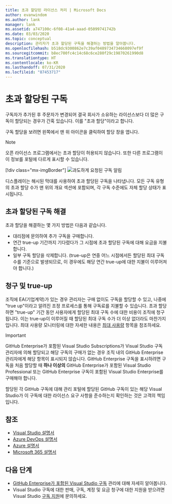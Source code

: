 ```yaml
---
title: 초과 할당된 라이선스 처리 | Microsoft Docs
author: evanwindom
ms.author: lank
manager: lank
ms.assetid: a747100c-6f08-41a4-aaad-05099741742b
ms.date: 03/03/2020
ms.topic: conceptual
description: 관리자가 초과 할당된 구독을 해결하는 방법을 알아봅니다.
ms.openlocfilehash: b518dc9300862e7c39af0489734734668097ef9f
ms.sourcegitcommit: b8ec700fc4c14c68c6ce280f29c19870261990d8
ms.translationtype: HT
ms.contentlocale: ko-KR
ms.lasthandoff: 07/31/2020
ms.locfileid: "87453717"
---
```

# <a name="over-allocated-subscriptions"></a>초과 할당된 구독
구독자가 추가된 후 주문자가 변경되어 결국 회사가 소유하는 라이선스보다 더 많은 구독이 할당되는 경우가 간혹 있습니다. 이를 "초과 할당"이라고 합니다.  

구독 할당을 보려면 왼쪽에서 맨 위 아이콘을 클릭하여 할당 창을 엽니다.  

> [!NOTE]
> 오픈 라이선스 프로그램에서는 초과 할당이 허용되지 않습니다.  또한 다른 프로그램이 이 정보를 포털에 다르게 표시할 수 있습니다.
>
> [!div class="mx-imgBorder"]
> ![과도하게 요청된 구독 알림](_img/over-claimed/over-claimed-alert.png "초과 할당 수는 개요에 나열되며 각 구독 유형의 그래프에 해시된 막대로 표시됩니다.")

디스플레이는 해시된 막대를 사용하여 초과 할당된 구독을 나타냅니다.  모든 구독 유형의 초과 할당 수가 맨 위의 개요 섹션에 포함되며, 각 구독 수준에도 자체 할당 상태가 표시됩니다.  

## <a name="resolve-over-allocated-subscriptions"></a>초과 할당된 구독 해결
초과 할당을 해결하는 몇 가지 방법은 다음과 같습니다.
- 대리점에 문의하여 추가 구독을 구매합니다.
- 연간 true-up 기간까지 기다렸다가 그 시점에 초과 할당된 구독에 대해 요금을 지불합니다. 
- 일부 구독 할당을 삭제합니다.  (true-up은 연중 어느 시점에서든 할당된 최대 구독 수를 기준으로 발생되므로, 이 경우에도 해당 연간 true-up에 대한 지불이 이루어져야 합니다.)

## <a name="billing-and-true-up"></a>청구 및 true-up
조직에 EA(기업계약)가 있는 경우 관리자는 구매 없이도 구독을 할당할 수 있고, 나중에 "true up"이라고 알려진 조정 프로세스를 통해 구독료를 지불할 수 있습니다.  초과 할당하면 "true-up" 기간 동안 사용자에게 할당된 최대 구독 수에 대한 비용이 조직에 청구됩니다.  이는 true-up이 이루어질 때 할당된 최대 구독 수가 더 이상 없더라도 마찬가지입니다.  최대 사용량 모니터링에 대한 자세한 내용은 [최대 사용량](maximum-usage.md) 항목을 참조하세요.

> [!Important]
> GitHub Enterprise가 포함된 Visual Studio Subscriptions가 Visual Studio 구독 관리자에 의해 할당되고 해당 구독의 구매가 없는 경우 조직 내의 GitHub Enterprise 관리자에게 해당 항목이 표시되지 않습니다. GitHub Enterprise 구독을 표시하려면 구독을 처음 할당할 때 **하나 이상의** GitHub Enterprise가 포함된 Visual Studio Professional 또는 GitHub Enterprise 구독이 포함된 Visual Studio Enterprise를 구매해야 합니다.
>
> 할당된 각 GitHub 구독에 대해 관리 포털에 할당된 GitHub 구독이 있는 해당 Visual Studio가 이 구독에 대한 라이선스 요구 사항을 준수하는지 확인하는 것은 고객의 책임입니다.

## <a name="see-also"></a>참조
- [Visual Studio 설명서](https://docs.microsoft.com/visualstudio/)
- [Azure DevOps 설명서](https://docs.microsoft.com/azure/devops/)
- [Azure 설명서](https://docs.microsoft.com/azure/)
- [Microsoft 365 설명서](https://docs.microsoft.com/microsoft-365/)

## <a name="next-steps"></a>다음 단계
- [GitHub Enterprise가 포함된 Visual Studio 구독](assign-github.md) 관리에 대해 자세히 알아봅니다.
- Visual Studio 구독에 대한 판매, 구독, 계정 및 요금 청구에 대한 지원을 받으려면 Visual Studio [구독 지원](https://visualstudio.microsoft.com/subscriptions/support/)에 문의하세요.